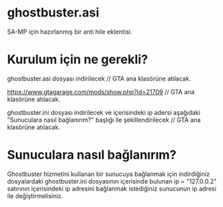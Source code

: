 # ghostbuster.asi
SA-MP için hazırlanmış bir anti hile eklentisi.

# Kurulum için ne gerekli?
ghostbuster.asi dosyası indirilecek // GTA ana klasörüne atılacak.

https://www.gtagarage.com/mods/show.php?id=21709 // GTA ana klasörüne atılacak.

ghostbuster.ini dosyası indirilecek ve içerisindeki ip adersi aşağıdaki "Sunuculara nasıl bağlanırım?" başlığı ile şekillendirilecek // GTA ana klasörüne atılacak.

# Sunuculara nasıl bağlanırım?
Ghostbuster hizmetini kullanan bir sunucuya bağlanmak için indirdiğiniz dosyalardaki ghostbuster.ini dosyasının içerisinde bulunan
ip = "127.0.0.2" satırının içerisindeki ip adresini bağlanmak istediğiniz sunucunun ip adresi ile değiştirmelisiniz.

